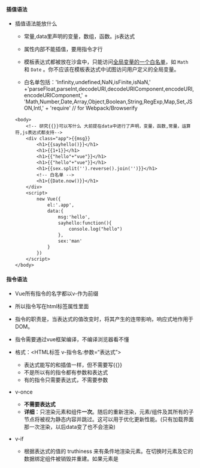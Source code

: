 #### 插值语法

* 插值语法能放什么

  * 常量,data里声明的变量，数组，函数。js表达式

  * 属性内部不能插值，要用指令才行

  *  模板表达式都被放在沙盒中，只能访问[全局变量的一个白名单](https://github.com/vuejs/vue/blob/v2.6.10/src/core/instance/proxy.js#L9)，如 `Math` 和 `Date` 。你不应该在模板表达式中试图访问用户定义的全局变量。 

    * 白名单包括：'Infinity,undefined,NaN,isFinite,isNaN,' +'parseFloat,parseInt,decodeURI,decodeURIComponent,encodeURI,encodeURIComponent,' + 'Math,Number,Date,Array,Object,Boolean,String,RegExp,Map,Set,JSON,Intl,' +
          'require' // for Webpack/Browserify

    ```vue
    <body>
        <!-- 研究{{}}可以写什么 大前提在data中进行了声明，变量，函数,常量，运算符,js表达式都支持-->
        <div class="app">{{msg}}
            <h1>{{sayhello()}}</h1>
            <h1>{{1+1}}</h1>
            <h1>{{"hello"+"vue"}}</h1>
            <h1>{{"hello"+"vue"}}</h1>
            <h1>{{sex.split('').reverse().join('')}}</h1>
            <!-- 白名单 -->
            <h1>{{Date.now()}}</h1>
        </div>
        <script>
            new Vue({
                el:'.app',
                data:{
                    msg:'hello',
                    sayhello:function(){
                        console.log("hello")
                    },
                    sex:'man'
                }
            })
        </script>
    </body>
    ```

    



#### 指令语法

* Vue所有指令的名字都以v-作为前缀

* 所以指令写在html标签属性里面

*  指令的职责是，当表达式的值改变时，将其产生的连带影响，响应式地作用于 DOM。 

* 指令需要通过vue框架编译，不编译浏览器看不懂

* 格式：<HTML标签 v-指令名:参数=“表达式”>

  * 表达式能写的和插值一样，但不需要写{{}}
  * 不是所以有的指令都有参数和表达式
  * 有的指令只需要表达式，不需要参数

* v-once

  * **不需要表达式**
  * **详细**：只渲染元素和组件**一次**。随后的重新渲染，元素/组件及其所有的子节点将被视为静态内容并跳过。这可以用于优化更新性能。(只有加载界面那一次渲染，以后data变了也不会渲染)

* v-if

  * 根据表达式的值的 truthiness 来有条件地渲染元素。在切换时元素及它的数据绑定组件被销毁并重建。如果元素是 <template>，将提出它的内容作为条件块。

  ```vue
  <body>
      <!-- 研究{{}}可以写什么 大前提在data中进行了声明，变量，函数,常量，运算符,js表达式都支持-->
      <div class="app">{{msg}}
          <!-- 只渲染元素和组件**一次**。随后的重新渲染，元素/组件及其所
              有的子节点将被视为静态内容并跳过。这可以用于优化更新性能。 -->
          <h1 v-once>{{msg}}</h1>
          <!-- 根据表达式的值的 truthiness 来有条件地渲染元素。在切换时元素及它的数据绑定 
               组件被销毁并重建。如果元素是 <template>，将提出它的内容作为条件块。 -->
          <!-- false不会被渲染到界面上 -->
          <h1 v-if="true">{{msg}}</h1>
          <!-- <span xyz="hello">aa</span> -->
          <span v-bind:xyz="msg">aa</span>
          <img v-bind:src="path">
          <!-- 简写的动态数据绑定 -->
          <input type="text" name="usernamae" id="aa" :value="name">
          v-bind指令<input type="text" name="aa" id="aa" value="{{name}}">
          v-model指令<input type="text" name="sex" id="sex" v-model:value="{{sex}}">
      </div>
      <script>
          new Vue({
              el:'.app',
              data:{
                  msg:'hello',
                  sayhello:function(){
                      console.log("hello")
                  },
                  sex:'man',
                  path:'../img/fusion.bmp',
                  name:"zhangsan"
              }
          })
      </script>
  </body>
  ```

  

* v-bind
  *  动态地绑定一个或多个 attribute，或一个组件 prop 到表达式。 让标签属性产生一个动态效果
  * 编译前：<HTML标签 v-bind:参数=“表达式”> 编译后  <HTML标签 参数=“表达式的执行结果”> 
  * 因为这个命令很常用,vue提供了一种简写<HTML标签 :参数=“表达式”>
  * 是单向数据绑定
  * 适用范围：所有html标签
  
* v-model

  * 双向绑定（data和视图互相使用）
  * 适用范围：
    * input标签，select标签，textarea标签以及component。
    * 因为表单类的输入才会给用户提供输入的界面
    * 通常用在value属性上
    * 简写方式  v-model:value=“表达式” 变为  v-model:=“表达式”



#### MVVM思想

* M指Model（模型/数据）,V指视图，VM是视图模型（它是核心）。是前端非常流行的架构设计模式
* Vue虽然没有完全遵循，但基本符合
* MVVM提倡Model和View分离。
  * 如果数据不发生改动，数据发现任意的改动，就的写一大堆去改进Dom元素
  * 把这两个分离之后，出现了一个VM核心，当Model发生改动之后，VM自动更新View，当View发生改动之后，VM自动更新Model，再也不用去写操纵dom

![1703640850956](%E8%AF%AD%E6%B3%95.assets/1703640850956.png)··

```vue
<body>
    <!-- View V视图-->
    <div class="app">
        v-bind指令<input type="text" name="aa" id="aa" value="{{name}}">
    </div>
    <script>
        // 整个Vue实例就是VM
        new Vue({
            el:'.app',
            // Model M
            data:{
                msg:'hello',
                sayhello:function(){
                    console.log("hello")
                },
                sex:'man',
                path:'../img/fusion.bmp',
                name:"zhangsan"
            }
        })
    </script>
</body>
```

* 所以一般用vm表示Vue的实例，因为Vue实例代表了VM思想

  ```sql
  const vm = new Vue
  ```

  



#### vscode代码片段

* "Print to console": 是提示信息

* 双引号开始，双引号结束

* prefix是快捷字，定义输入什么字符敲回车会生成这个代码片段

* body里是写你需要的代码片段

* $数字是光标的定位顺序，按tab自动跑到下一个光标位置

* 双引号开始，双引号结束是生成代码的内容，一般一个双引号，一个逗号代表是一行代码的开始和结束

* description是代码片段的作用描述，和实际代码无关，只用于提示

  ```js
  	"Print to console": {
  		"prefix": "log",
  		"body": [
  			"console.log('$1');",
  			"$2"
  		],
  		"description": "Log output to console"
  	},
  	"创建一个Vue实例":{
  		"prefix": "vmobj",
  		"body": [
  			"const vm = new Vue({",
              "el:'#app',",
              "data: {}",
  			"})",
  		],
  		"description":"Vue描述"
  	}     
  ```

  * "创建一个Vue实例"是光标提示





#### Vue对象的属性

* 查看vm对象属性

  ![1703642543002](%E8%AF%AD%E6%B3%95.assets/1703642543002.png)



![1703642595382](%E8%AF%AD%E6%B3%95.assets/1703642595382.png)

* Vue属性很多，有的以$开始，有的以__开始
* ==所有的以$开始的属性，可以看作是公开的属性，这些属性是供程序员属性的==
* **所有以—开始的属性，可以看作是私有的属性，这些属性是Vue框架底层使用的，一般我们程序员不去使用****
* 也可以访问Vue实例对象的原型对象属性，如vm.$delete
* 有一个msg属性，可以访问其他对象，它使用了数据代理机制。
  * 必须先知道Object.defineProperty()方法，它是ES5新增的，作用给对象新增属性，这个新增的属性名叫啥
  
  * ==格式：Object.defineProperty(给哪个对象新增属性，新增的这个属性名叫啥,{给新增属性设置配置项})==
  
    ```vue
        <script>
            let phone={}
            //defineProperty有三个参数，第一个给哪个对象新增属性，新增的这个属性名叫啥，{给新增的属性设置相关的配置项key:value}
            Object.defineProperty(phone,'color',{
                value:'太空灰',
                // 允许属性修改
                writable:true,
                // 这两个方法不需要我们调用，当访问color或者修改color，会自动调用
                //当有get和set方法，value和writable都不能存在，但是上面两个配置项都不能存在，负责会报错
                //set方法是有一个参数的，接收你的赋值
                //不能写return this.color，负责会递归，因为this.color本身调用的就是get
                //get必须要有返回值
                get:function(){
    
                },
                set:function(){
    
                }
            })
        </script>
    ```
  
    * 当给属性复制的时候set方法被调用
  
    * get方法必须要有return
  
    * set方法是有一个参数的，接收你的赋值
  
    * 不能写return this.color，负责会递归，因为this.color本身调用的就是get
  
      ```sql
          <script>
              let phone={}
              // 临时变量
              let temp;
              //defineProperty有三个参数，第一个给哪个对象新增属性，新增的这个属性名叫啥，{给新增的属性设置相关的配置项key:value}
              Object.defineProperty(phone,'color',{
                  // value:'太空灰',
                  // // 允许属性修改
                  // writable:true,
                  // 这两个方法不需要我们调用，当访问color或者修改color，会自动调用
                  //当有get和set方法，value和writable都不能存在，但是上面两个配置项都不能存在，负责会报错
                  //set方法是有一个参数的
                  //不能写return this.color，负责会递归，因为this.color本身调用的就是get
                  //get必须要有返回值
                  get:function(){
                      return temp;
                  },
                  set:function(val){
                      temp=val;
                  }
              })
          </script>
      ```
  
      ![1711949021137](%E8%AF%AD%E6%B3%95.assets/1711949021137.png)



* 什么是数据代理机制

  * 通过访问代理对象的属性来间接访问目标对象的属性

  * 数据代理对象的实现需要依靠：Object.defineProperty()方法

    ```vue
        <script>
            //目标对象
            let target={
                name:'zhangsan'
            }
            //代理对象
            let proxy={}
            //如果要实现数据代理机制的话，就需要给proxy新增一个name属性
            //注意：代理对象新增的整个属性的名字和目标属性名要一致
            Object.defineProperty(proxy,'name',{
                get:function(){
                    //间接访问目标对象的属性
                    return target.name;
                },
                set:function(val){
                    target.name=val;
                }
            })   
        </script>
    ```

  * 因此，在vue中

    ```html
            const vm = new Vue({
            el:'#app',
            data: {
                name:'zhanghsan'
            }
            })
    ```

    等价于

    ```sql
            let target= {
                name:'zhanghsan'
            }
            const proxy = new Vue({
            el:'#app',
            data: target
            })
    ```

  * ES6新特性，在对象中的函数，冒号和function是可以不要的

    ```vue
            const proxy = new Vue({
            el:'#app',
            data: target,
            set(){
    
            },
            get(){
    
            }
            })
    ```

* vue种的数据展示九十通过代理模式实现

  ```html
      <div id="app"> <h1>{{msg}}</h1></div>
      <script>
          const proxy = new Vue({
          el:'#app',
          data: {
              msg:'hello vue'
          }
          })
      </script>
  ```

  *  可以看到vue也有一个msg属性，她间接的访问目标对象的data里的msg属性

    ![1711953090059](%E8%AF%AD%E6%B3%95.assets/1711953090059.png)



* ==当data对象以美元符号或者下划线开始，vue不会给你代理，如果给你做代理，可能会和vue框架自身的属性名冲突。==

* data既可以是一个函数，也可以是一个对象